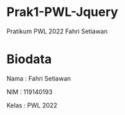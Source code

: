 # Prak1-PWL-Jquery

Pratikum PWL 2022 Fahri Setiawan

# Biodata

Nama : Fahri Setiawan

NIM : 119140193

Kelas : PWL 2022
